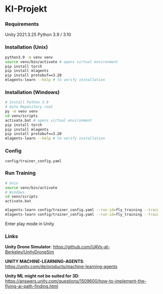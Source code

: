 # KI-Projekt

### Requirements
Unity 2021.3.25
Python 3.9 / 3.10

### Installation (Unix)
```bash
python3.9 -m venv venv 
source venv/bin/activate # opens virtual environment
pip install torch
pip install mlagents
pip install protobuf==3.20
mlagents-learn --help # to verify installation
```

### Installation (Windows)
```bash
# Install Python 3.9
# Goto Repository root
py -m venv venv 
cd venv/scripts
activate.bat # opens virtual environment
pip install torch
pip install mlagents
pip install protobuf==3.20
mlagents-learn --help # to verify installation
```

### Config
```config/trainer_config.yaml```

### Run Training
```bash
# Unix
source venv/bin/activate
# Windows
cd venv/scripts
activate.bat

mlagents-learn config/trainer_config.yaml --run-id=fly_training --train --force --time-scale=20 # starts training with id
mlagents-learn config/trainer_config.yaml --run-id=fly_training --train --resume --time-scale=20 # resumes training with given id
```
Enter play mode in Unity

### Links
**Unity Drone Simulator**:
https://github.com/UAVs-at-Berkeley/UnityDroneSim

**UNITY MACHINE-LEARNING-AGENTS**:
https://unity.com/de/products/machine-learning-agents

**Unity ML might not be suited for 3D**:
https://answers.unity.com/questions/1509600/how-to-implement-the-flying-ai-path-finding.html
